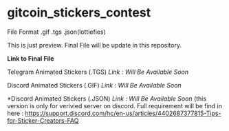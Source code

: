 # gitcoin_stickers_contest
File Format .gif .tgs .json(lottiefies)

This is just preview. Final File will be update in this repository.

<b>Link to Final File</b>

Telegram Animated Stickers (.TGS)
<i>Link : Will Be Available Soon</i>

Discord Animated Stickers (.GIF)
<i>Link : Will Be Available Soon</i>

*Discord Animated Stickers (.JSON)
<i>Link : Will Be Available Soon</i>
(this version is only for verivied server on discord. Full requirement will be find in here : https://support.discord.com/hc/en-us/articles/4402687377815-Tips-for-Sticker-Creators-FAQ
